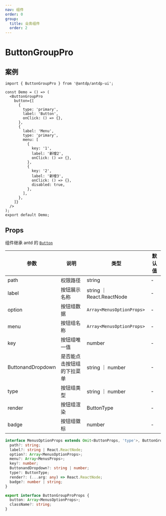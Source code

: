 ```yaml
---
nav: 组件
order: 0
group:
  title: 业务组件
  order: 2
---
```


# ButtonGroupPro

## 案例

```tsx mdx:preview
import { ButtonGroupPro } from '@antdp/antdp-ui';

const Demo = () => (
  <ButtonGroupPro
    button={[
      {
        type: 'primary',
        label: 'Button',
        onClick: () => {},
      },
      {
        label: 'Menu',
        type: 'primary',
        menu: [
          {
            key: '1',
            label: '新增2',
            onClick: () => {},
          },
          {
            key: '2',
            label: '新增3',
            onClick: () => {},
            disabled: true,
          },
        ],
      },
    ]}
  />
);
export default Demo;
```

## Props

组件继承 antd 的 [`Button`](https://ant.design/components/button-cn/#header)

| 参数              | 说明                       | 类型                      | 默认值 |
| ----------------- | -------------------------- | ------------------------- | ------ |
| path              | 权限路径                   | string                    | -      |
| label             | 按钮展示名称               | string ｜ React.ReactNode | -      |
| option            | 按钮组数据                 | `Array<MenusOptionProps>` | -      |
| menu              | 按钮组名称                 | `Array<MenusOptionProps>` | -      |
| key               | 按钮组唯一值               | number                    | -      |
| ButtonandDropdown | 是否能点击按钮组的下拉菜单 | string ｜ number          | -      |
| type              | 按钮组类型                 | string ｜ number          | -      |
| render            | 按钮组渲染                 | ButtonType                | -      |
| badge             | 按钮组徽标                 | number                    | -      |

```ts
interface MenusOptionProps extends Omit<ButtonProps, 'type'>, ButtonGroupProps {
  path?: string;
  label?: string | React.ReactNode;
  option?: Array<MenusOptionProps>;
  menu?: Array<MenusProps>;
  key?: number;
  ButtonandDropdown?: string | number;
  type?: ButtonType;
  render?: (...arg: any) => React.ReactNode;
  badge?: number | string;
}

export interface ButtonGroupProProps {
  button: Array<MenusOptionProps>;
  className?: string;
}
```
